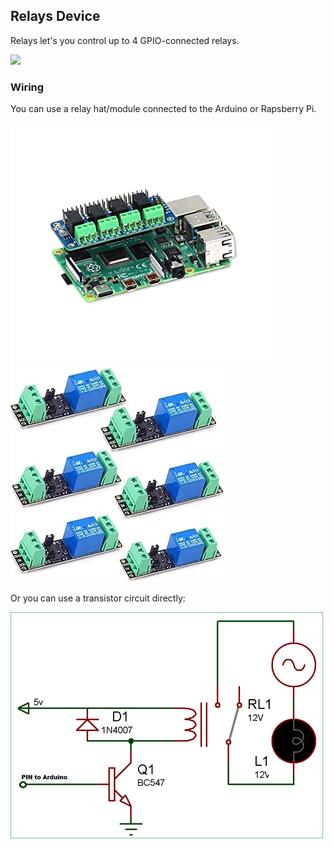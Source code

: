## Relays Device

Relays let's you control up to 4 GPIO-connected relays.

![](images/relay-view.webp)

### Wiring

You can use a relay hat/module connected to the Arduino or Rapsberry Pi.

![](images/relays.jpg) ![](images/relays-3v3.webp)

Or you can use a transistor circuit directly:

![](images/relay-ttl.png)
